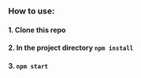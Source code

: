 ### How to use:
#### 1. Clone this repo
#### 2. In the project directory ```npm install```
#### 3. ```npm start```
